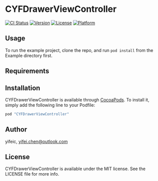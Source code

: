 # CYFDrawerViewController

[![CI Status](http://img.shields.io/travis/yifeic/CYFDrawerViewController.svg?style=flat)](https://travis-ci.org/yifeic/CYFDrawerViewController)
[![Version](https://img.shields.io/cocoapods/v/CYFDrawerViewController.svg?style=flat)](http://cocoapods.org/pods/CYFDrawerViewController)
[![License](https://img.shields.io/cocoapods/l/CYFDrawerViewController.svg?style=flat)](http://cocoapods.org/pods/CYFDrawerViewController)
[![Platform](https://img.shields.io/cocoapods/p/CYFDrawerViewController.svg?style=flat)](http://cocoapods.org/pods/CYFDrawerViewController)

## Usage

To run the example project, clone the repo, and run `pod install` from the Example directory first.

## Requirements

## Installation

CYFDrawerViewController is available through [CocoaPods](http://cocoapods.org). To install
it, simply add the following line to your Podfile:

```ruby
pod "CYFDrawerViewController"
```

## Author

yifeic, yifei.chen@outlook.com

## License

CYFDrawerViewController is available under the MIT license. See the LICENSE file for more info.

